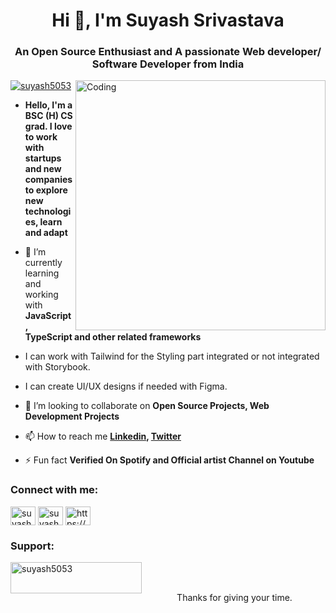 <h1 align="center">Hi 👋, I'm Suyash Srivastava</h1>
<h3 align="center">An Open Source Enthusiast and A passionate Web developer/ Software Developer from India</h3>
<img align="right" alt="Coding" width="400" src="https://media.tenor.com/Ug6cbVA1ZsMAAAAd/developer.gif">
<p align="left"> <a href="https://twitter.com/suyash5053" target="blank"><img src="https://img.shields.io/twitter/follow/suyash5053?logo=twitter&style=for-the-badge" alt="suyash5053" /></a> </p>

- **Hello, I'm a BSC (H) CS grad. I love to work with startups and new companies to explore new technologies, learn and adapt**

- 🌱 I’m currently learning and working with **JavaScript, TypeScript and other related frameworks**

- I can work with Tailwind for the Styling part integrated or not integrated with Storybook.

- I can create UI/UX designs if needed with Figma.

- 👯 I’m looking to collaborate on **Open Source Projects, Web Development Projects**

- 📫 How to reach me **[Linkedin](https://www.linkedin.com/in/suyashsrivastava-/), [Twitter](https://twitter.com/Suyash5053)**

- ⚡ Fun fact **Verified On Spotify and Official artist Channel on Youtube**

<h3 align="left">Connect with me:</h3>
<p align="left">
<a href="https://twitter.com/suyash5053" target="blank"><img align="center" src="https://raw.githubusercontent.com/rahuldkjain/github-profile-readme-generator/master/src/images/icons/Social/twitter.svg" alt="suyash5053" height="30" width="40" /></a>
<a href="https://linkedin.com/in/suyash5053" target="blank"><img align="center" src="https://raw.githubusercontent.com/rahuldkjain/github-profile-readme-generator/master/src/images/icons/Social/linked-in-alt.svg" alt="suyashsrivastava-" height="30" width="40" /></a>
<a href="https://stackoverflow.com/users/19603842/suyash-srivastava" target="blank"><img align="center" src="https://raw.githubusercontent.com/rahuldkjain/github-profile-readme-generator/master/src/images/icons/Social/stack-overflow.svg" alt="https://stackoverflow.com/users/19603842/suyash-srivastava" height="30" width="40" /></a>
</p>
<!--
<h3 align="left">Languages and Tools: I am confident with</h3>
<img src="https://raw.githubusercontent.com/devicons/devicon/master/icons/css3/css3-original-wordmark.svg" alt="css3" width="40" height="40"/> </a> <a href="https://www.djangoproject.com/" target="_blank" rel="noreferrer"> <img src="https://cdn.worldvectorlogo.com/logos/django.svg" alt="django" width="40" height="40"/> </a> <a href="https://www.docker.com/" target="_blank" rel="noreferrer"> <img src="https://raw.githubusercontent.com/devicons/devicon/master/icons/docker/docker-original-wordmark.svg" alt="docker" width="40" height="40"/> </a> <a href="https://www.figma.com/" target="_blank" rel="noreferrer"> <img src="https://www.vectorlogo.zone/logos/figma/figma-icon.svg" alt="figma" width="40" height="40"/> </a> <a href="https://git-scm.com/" target="_blank" rel="noreferrer"> <img src="https://www.vectorlogo.zone/logos/git-scm/git-scm-icon.svg" alt="git" width="40" height="40"/> </a> <a href="https://www.w3.org/html/" target="_blank" rel="noreferrer"> <img src="https://raw.githubusercontent.com/devicons/devicon/master/icons/html5/html5-original-wordmark.svg" alt="html5" width="40" height="40"/> </a> <a href="https://www.java.com" target="_blank" rel="noreferrer"> <img src="https://raw.githubusercontent.com/devicons/devicon/master/icons/java/java-original.svg" alt="java" width="40" height="40"/> </a> <a href="https://developer.mozilla.org/en-US/docs/Web/JavaScript" target="_blank" rel="noreferrer"> <img src="https://raw.githubusercontent.com/devicons/devicon/master/icons/javascript/javascript-original.svg" alt="javascript" width="40" height="40"/> </a> <a href="https://www.linux.org/" target="_blank" rel="noreferrer"> <img src="https://raw.githubusercontent.com/devicons/devicon/master/icons/linux/linux-original.svg" alt="linux" width="40" height="40"/> </a> <a href="https://nodejs.org" target="_blank" rel="noreferrer"> <img src="https://raw.githubusercontent.com/devicons/devicon/master/icons/nodejs/nodejs-original-wordmark.svg" alt="nodejs" width="40" height="40"/> </a> <a href="https://www.python.org" target="_blank" rel="noreferrer"> <img src="https://raw.githubusercontent.com/devicons/devicon/master/icons/python/python-original.svg" alt="python" width="40" height="40"/> </a> <a href="https://reactjs.org/" target="_blank" rel="noreferrer"> <img src="https://raw.githubusercontent.com/devicons/devicon/master/icons/react/react-original-wordmark.svg" alt="react" width="40" height="40"/> </a> <a href="https://tailwindcss.com/" target="_blank" rel="noreferrer"> <img src="https://www.vectorlogo.zone/logos/tailwindcss/tailwindcss-icon.svg" alt="tailwind" width="40" height="40"/> </a> <a href="https://www.typescriptlang.org/" target="_blank" rel="noreferrer"> <img src="https://raw.githubusercontent.com/devicons/devicon/master/icons/typescript/typescript-original.svg" alt="typescript" width="40" height="40"/> </a> </p>  -->

<h3 align="left">Support:</h3>
<p><a href="https://www.buymeacoffee.com/suyash5053"> <img align="left" src="https://cdn.buymeacoffee.com/buttons/v2/default-yellow.png" height="50" width="210" alt="suyash5053" /></a></p><br><br>



<!-- <p>&nbsp;<img align="center" src="https://github-readme-stats.vercel.app/api?username=suyash5053&show_icons=true&locale=en" alt="suyash5053" /></p> -->
<p align="center">Thanks for giving your time.<p>
